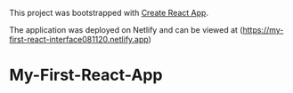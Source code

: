 This project was bootstrapped with [Create React App](https://github.com/facebook/create-react-app).

The application was deployed on Netlify and can be viewed at (https://my-first-react-interface081120.netlify.app)

# My-First-React-App
